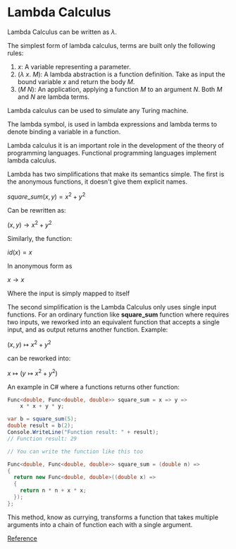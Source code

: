 # Lambda Calculus

Lambda Calculus can be written as $\lambda$.

The simplest form of lambda calculus, terms are built only the following rules:

1. ${x:}$ A variable representing a parameter.
2. ${(\lambda \ x. \ M):}$ A lambda abstraction is a function definition. Take as input the bound variable ${x}$ and return the body ${M}$.
3. ${(M \ N):}$ An application, applying a function $M$ to an argument $N$. Both $M$ and $N$ are lambda terms.

Lambda calculus can be used to simulate any Turing machine.

The lambda symbol, is used in lambda expressions and lambda terms to denote binding a variable in a function.

Lambda calculus it is an important role in the development of the theory of programming languages. Functional programming languages implement lambda calculus.

Lambda has two simplifications that make its semantics simple. The first is the anonymous functions, it doesn't give them explicit names.

${{square\_sum}(x,y) = x^2 + y^2}$

Can be rewritten as:

${(x,y) \to x^2 + y^2}$

Similarly, the function:

${id(x) = x}$

In anonymous form as

${x \to x}$

Where the input is simply mapped to itself

The second simplification is the Lambda Calculus only uses single input functions. For an ordinary function like **square_sum** function where requires two inputs, we reworked into an equivalent function that accepts a single input, and as output returns another function. Example:

${(x,y) \mapsto x^2 + y^2}$

can be reworked into:

${x \mapsto (y \mapsto x^2 + y^2)}$

An example in C# where a functions returns other function:

```csharp
Func<double, Func<double, double>> square_sum = x => y =>
    x * x + y * y;

var b = square_sum(5);
double result = b(2);
Console.WriteLine("Function result: " + result);
// Function result: 29

// You can write the function like this too

Func<double, Func<double, double>> square_sum = (double n) =>
{
  return new Func<double, double>((double x) =>
  {
	return n * n + x * x;
  });
};
```

This method, know as currying, transforms a function that takes multiple arguments into a chain of function each with a single argument.

[Reference](https://en.m.wikipedia.org/wiki/Lambda_calculus)